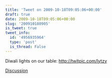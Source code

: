 ```yaml
---
title: 'Tweet on 2009-10-18T09:05:06+00:00'
draft: true
date: 2009-10-18T09:05:06+00:00
slug: '200910180905'
is_tweet: true
tweet_info:
  id: '4956935964'
  type: 'post'
  is_thread: False
---
```




Diwali lights on our table:  http://twitpic.com/lytzy

[Discussion](https://x.com/sytelus/status/4956935964)
